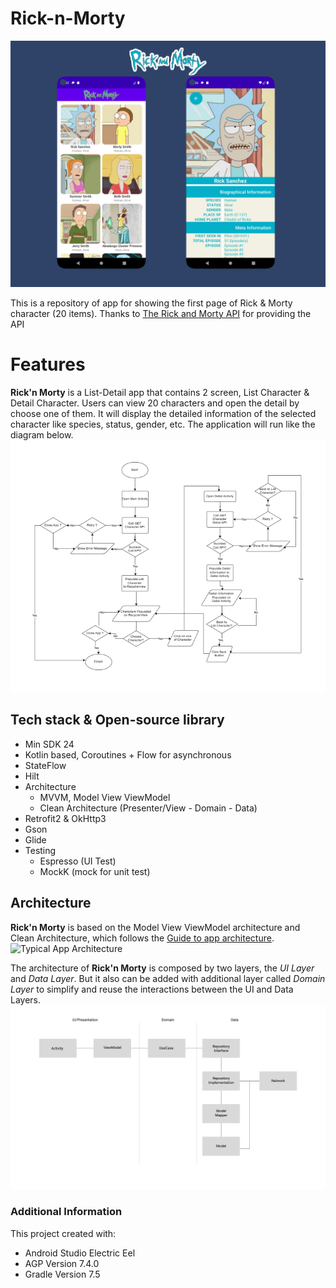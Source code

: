 # Rick-n-Morty
![Rick & Morty](/docs/banner.png)

This is a repository of app for showing the first page of Rick & Morty character (20 items). Thanks to [The Rick and Morty API](https://rickandmortyapi.com/) for providing the API


# Features
**Rick'n Morty** is a List-Detail app that contains 2 screen, List Character & Detail Character. Users can view 20 characters and open the detail by choose one of them. It will display the detailed information of the selected character like species, status, gender, etc. The application will run like the diagram below.
![Flowchart](/docs/flowchart.png)



## Tech stack & Open-source library
- Min SDK 24
- Kotlin based, Coroutines + Flow for asynchronous
- StateFlow
- Hilt
- Architecture
  - MVVM, Model View ViewModel
  - Clean Architecture (Presenter/View - Domain - Data)
- Retrofit2 & OkHttp3
- Gson
- Glide
- Testing
  - Espresso (UI Test)
  - MockK (mock for unit test)


## Architecture
**Rick'n Morty** is based on the Model View ViewModel architecture and Clean Architecture, which follows the [Guide to app architecture](https://developer.android.com/topic/architecture#modern-app-architecture).
![Typical App Architecture](https://developer.android.com/static/topic/libraries/architecture/images/mad-arch-overview.png)


The architecture of **Rick'n Morty** is composed by two layers, the *UI Layer* and *Data Layer*. But it also can be added with additional layer called *Domain Layer* to simplify and reuse the interactions between the UI and Data Layers. 
![Architecture Overview](/docs/architecture_overview.png)

### Additional Information
This project created with:
- Android Studio Electric Eel
- AGP Version 7.4.0
- Gradle Version 7.5

